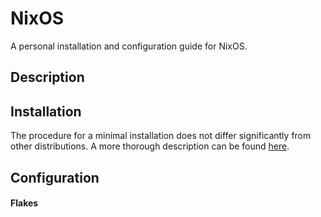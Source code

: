 # NixOS

A personal installation and configuration guide for NixOS.

## Description

## Installation

The procedure for a minimal installation does not differ significantly from other distributions. A more thorough description can be found [here](https://github.com/frtzzzzz/nixos/blob/main/INSTALL.md).

## Configuration

#### Flakes
